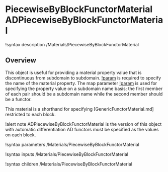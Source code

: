 # PiecewiseByBlockFunctorMaterial ADPiecewiseByBlockFunctorMaterial

!syntax description /Materials/PiecewiseByBlockFunctorMaterial

## Overview

This object is useful for providing a material property value that is discontinuous from
subdomain to subdomain. [!param](/Materials/PiecewiseByBlockFunctorMaterial/prop_name) is
required to specify the name of the material property. The map parameter
[!param](/Materials/PiecewiseByBlockFunctorMaterial/subdomain_to_prop_value)
is used for specifying the property value on a subdomain name basis; the first member of each pair should
be a subdomain name while the second member should be a functor.

This material is a shorthand for specifying [GenericFunctorMaterial.md] restricted
to each block.

!alert note
ADPiecewiseByBlockFunctorMaterial is the version of this object with automatic differentiation
AD functors must be specified as the values on each block.

!syntax parameters /Materials/PiecewiseByBlockFunctorMaterial

!syntax inputs /Materials/PiecewiseByBlockFunctorMaterial

!syntax children /Materials/PiecewiseByBlockFunctorMaterial
